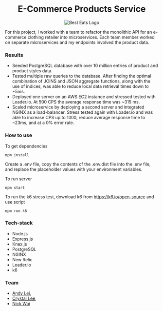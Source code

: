 <div align="center">
<h1>E-Commerce Products Service</h1>
</div>

<div align="center">
  <img src="https://media4.giphy.com/media/GYe9NLMGJHzcitcxww/giphy.gif?cid=790b761146551a4fc4a95480f14ecae3c8fd5eefbd8e6341&rid=giphy.gif&ct=g" alt="Best Eats Logo" >
</div>


For this project, I worked with a team to refactor the monolithic API for an e-commerce clothing retailer into microservices. Each team member worked on separate microservices and my endpoints involved the product data.

### Results
* Seeded PostgreSQL database with over 10 million entries of product and product styles data.
* Tested multiple raw queries to the database. After finding the optimal combination of JOINS and JSON aggregate functions, along with the use of indices, was able to reduce local data retrieval times down to ~5ms.
* Deployed one server on an AWS EC2 instance and stressed tested with Loader.io. At 500 CPS the average response time was ~315 ms.
* Scaled microservice by deploying a second server and integrated NGINX as a load-balancer. Stress tested again with Loader.io and was able to increase CPS up to 1000, reduce average response time to ~23ms, and at a 0% error rate.

### How to use
To get dependencies
```
npm install 
```

Create a .env file, copy the contents of the .env.dist file into the .env file, and replace the placeholder
values with your environment variables.

To run server
```
npm start
```

To run the k6 stress test, download k6 from https://k6.io/open-source and use script 

```
npm run k6
```

### Tech-stack
* Node.js
* Express.js
* Knex.js
* PostgreSQL
* NGINX
* New Relic
* Loader.io
* k6

### Team
* <a href="https://github.com/jleiandy">Andy Lei</a>,
* <a href="https://github.com/cry-stal-lee">Crystal Lee</a>,
* <a href="https://github.com/nickwai1">Nick Wai</a>

